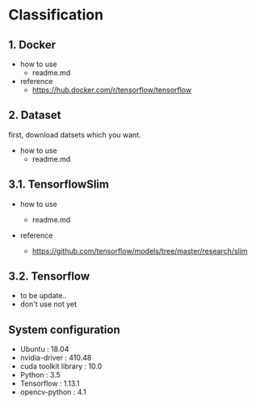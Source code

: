 # Classification

## 1. Docker
- how to use
  - readme.md
 - reference 
    - https://hub.docker.com/r/tensorflow/tensorflow

## 2. Dataset
first, download datsets which you want.
- how to use
  - readme.md
 
## 3.1. TensorflowSlim
 - how to use
    - readme.md

 - reference
   - https://github.com/tensorflow/models/tree/master/research/slim

## 3.2. Tensorflow
 - to be update..
 - don't use not yet
 
## System configuration
- Ubuntu : 18.04
- nvidia-driver : 410.48
- cuda toolkit library : 10.0
- Python : 3.5
- Tensorflow : 1.13.1
- opencv-python : 4.1

